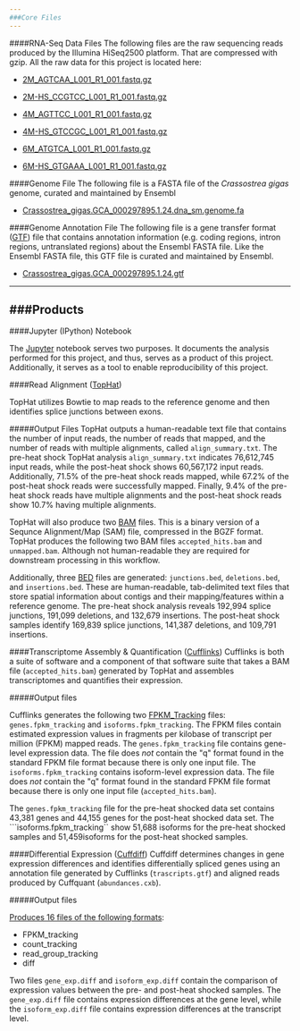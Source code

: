 ```yaml
---
###Core Files
---
```

####RNA-Seq Data Files
The following files are the raw sequencing reads produced by the Illumina HiSeq2500 platform.  That are compressed with gzip. All the raw data for this project is located here: 

* [2M_AGTCAA_L001_R1_001.fastq.gz](http://owl.fish.washington.edu/nightingales/C_gigas/2M_AGTCAA_L001_R1_001.fastq.gz)

* [2M-HS_CCGTCC_L001_R1_001.fastq.gz](http://owl.fish.washington.edu/nightingales/C_gigas/2M-HS_CCGTCC_L001_R1_001.fastq.gz)

* [4M_AGTTCC_L001_R1_001.fastq.gz](http://owl.fish.washington.edu/nightingales/C_gigas/4M_AGTTCC_L001_R1_001.fastq.gz)

* [4M-HS_GTCCGC_L001_R1_001.fastq.gz](http://owl.fish.washington.edu/nightingales/C_gigas/4M-HS_GTCCGC_L001_R1_001.fastq.gz)

* [6M_ATGTCA_L001_R1_001.fastq.gz](http://owl.fish.washington.edu/nightingales/C_gigas/6M_ATGTCA_L001_R1_001.fastq.gz)

* [6M-HS_GTGAAA_L001_R1_001.fastq.gz](http://owl.fish.washington.edu/nightingales/C_gigas/6M-HS_GTGAAA_L001_R1_001.fastq.gz)

####Genome File
The following file is a FASTA file of the <em>Crassostrea gigas</em> genome, curated and maintained by Ensembl

* [Crassostrea_gigas.GCA_000297895.1.24.dna_sm.genome.fa](http://eagle.fish.washington.edu/trilobite/Crassostrea_gigas_ensembl_tracks/Crassostrea_gigas.GCA_000297895.1.24.fa)

####Genome Annotation File
The following file is a gene transfer format ([GTF](http://uswest.ensembl.org/info/website/upload/gff.html?redirect=no)) file that contains annotation information (e.g. coding regions, intron regions, untranslated regions) about the Ensembl FASTA file.  Like the Ensembl FASTA file, this GTF file is curated and maintained by Ensembl.

* [Crassostrea_gigas.GCA_000297895.1.24.gtf](http://eagle.fish.washington.edu/trilobite/Crassostrea_gigas_ensembl_tracks/Crassostrea_gigas.GCA_000297895.1.24.gtf)

---
###Products
---

####Jupyter (IPython) Notebook

The [Jupyter](http://ipython.org/) notebook serves two purposes. It documents the analysis performed for this project, and thus, serves as a product of this project. Additionally, it serves as a tool to enable reproducibility of this project.

####Read Alignment ([TopHat](http://ccb.jhu.edu/software/tophat/index.shtml))

TopHat utilizes Bowtie to map reads to the reference genome and then identifies splice junctions between exons.

#####Output Files
TopHat outputs a human-readable text file that contains the number of input reads, the number of reads that mapped, and the number of reads with multiple alignments, called ```align_summary.txt```. The pre-heat shock TopHat analysis ```align_summary.txt``` indicates 76,612,745 input reads, while the post-heat shock shows 60,567,172 input reads. Additionally, 71.5% of the pre-heat shock reads mapped, while 67.2% of the post-heat shock reads were successfully mapped. Finally, 9.4% of the pre-heat shock reads have multiple alignments and the post-heat shock reads show 10.7% having multiple alignments.

TopHat will also produce two [BAM](http://samtools.github.io/hts-specs/SAMv1.pdf) files. This is a binary version of a Sequnce Alignment/Map (SAM) file, compressed in the BGZF format. TopHat produces the following two BAM files ```accepted_hits.bam``` and ```unmapped.bam```. Although not human-readable they are required for downstream processing in this workflow.

Additionally, three [BED](genome.ucsc.edu/FAQ/FAQformat.html#format1) files are generated: ```junctions.bed```, ```deletions.bed```, and ```insertions.bed```. These are human-readable, tab-delimited text files that store spatial information about contigs and their mapping/features within a reference genome. The pre-heat shock analysis reveals 192,994 splice junctions, 191,099 deletions, and 132,679 insertions. The post-heat shock samples identify 169,839 splice junctions, 141,387 deletions, and 109,791 insertions.

####Transcriptome Assembly & Quantification ([Cufflinks](http://cole-trapnell-lab.github.io/cufflinks/cufflinks/index.html))
Cufflinks is both a suite of software and a component of that software suite that takes a BAM file (```accepted_hits.bam```) generated by TopHat and assembles transcriptomes and quantifies their expression.

#####Output files

Cufflinks generates the following two [FPKM_Tracking](http://www.broadinstitute.org/cancer/software/genepattern/gp_guides/file-formats/sections/fpkm_tracking) files: ```genes.fpkm_tracking``` and ```isoforms.fpkm_tracking```. The FPKM files contain estimated expression values in fragments per kilobase of transcript per million (FPKM) mapped reads. The ```genes.fpkm_tracking``` file contains gene-level expression data. The file does <em>not</em> contain the "q" format found in the standard FPKM file format because there is only one input file. The ```isoforms.fpkm_tracking``` contains isoform-level expression data. The file does <em>not</em> contain the "q" format found in the standard FPKM file format because there is only one input file (```accepted_hits.bam```).

The ```genes.fpkm_tracking``` file for the pre-heat shocked data set contains 43,381 genes and 44,155 genes for the post-heat shocked data set. The ```isoforms.fpkm_tracking`` show 51,688 isoforms for the pre-heat shocked samples and 51,459isoforms for the post-heat shocked samples.

####Differential Expression ([Cuffdiff](http://cole-trapnell-lab.github.io/cufflinks/cuffdiff/index.html))
Cuffdiff determines changes in gene expression differences and identifies differentially spliced genes using an annotation file generated by Cufflinks (```trascripts.gtf```) and aligned reads produced by Cuffquant (```abundances.cxb```).

#####Output files

[Produces 16 files of the following formats](http://cole-trapnell-lab.github.io/cufflinks/cuffdiff/index.html):
* FPKM_tracking
* count_tracking
* read_group_tracking
* diff

Two files ```gene_exp.diff``` and ```isoform_exp.diff``` contain the comparison of expression values between the pre- and post-heat shocked samples. The ```gene_exp.diff``` file contains expression differences at the gene level, while the ```isoform_exp.diff``` file contains expression differences at the transcript level.
